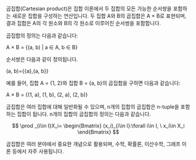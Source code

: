 곱집합(Cartesian product)은 집합 이론에서 두 집합의 모든 가능한 순서쌍을 포함하는 새로운 집합을 구성하는 연산입니다. 두 집합 A와 B의 곱집합은 A × B로 표현되며, 결과 집합은 A의 각 원소와 B의 각 원소로 이루어진 순서쌍을 포함합니다.

곱집합의 정의는 다음과 같습니다:

A × B = {(a, b) | a ∈ A, b ∈ B}

순서쌍은 다음과 같이 정의됩니다.

(a, b)={{a},{a, b}}

예를 들어, 집합 A = {1, 2}와 집합 B = {a, b}의 곱집합을 구하면 다음과 같습니다:

A × B = {(1, a), (1, b), (2, a), (2, b)}

곱집합은 여러 집합에 대해 일반화될 수 있으며, n개의 집합의 곱집합은 n-tuple을 포함하는 집합이 됩니다.
n개의 집합의 곱집합의 정의는 다음과 같습니다.

$$
\prod _{i\in I}X_i= \begin{Bmatrix}
(x_i)_{i\in I}:\forall i\in I, \ x_i\in X_i \end{Bmatrix}
$$

곱집합은 여러 분야에서 중요한 개념으로 활용되며, 수학, 확률론, 이산수학, 그래프 이론 등에서 자주 사용됩니다.
